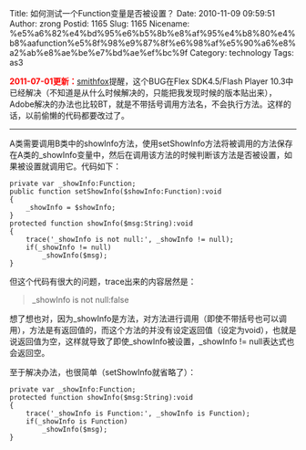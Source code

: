 Title: 如何测试一个Function变量是否被设置？
Date: 2010-11-09 09:59:51
Author: zrong
Postid: 1165
Slug: 1165
Nicename: %e5%a6%82%e4%bd%95%e6%b5%8b%e8%af%95%e4%b8%80%e4%b8%aafunction%e5%8f%98%e9%87%8f%e6%98%af%e5%90%a6%e8%a2%ab%e8%ae%be%e7%bd%ae%ef%bc%9f
Category: technology
Tags: as3

<span
style="color:red;font-weight:bold;">2011-07-01更新：</span>[smithfox](http://www.smithfox.com)提醒，这个BUG在Flex
SDK4.5/Flash Player
10.3中已经解决（不知道是从什么时候解决的，只能把我发现时候的版本贴出来），Adobe解决的办法也比较BT，就是不带括号调用方法名，不会执行方法。这样的话，以前偷懒的代码都要改过了。

------------------------------------------------------------------------

A类需要调用B类中的showInfo方法，使用setShowInfo方法将被调用的方法保存在A类的\_showInfo变量中，然后在调用该方法的时候判断该方法是否被设置，如果被设置就调用它。代码如下：

``` {lang="actionscript"}
private var _showInfo:Function;
public function setShowInfo($showInfo:Function):void
{
    _showInfo = $showInfo;
}
protected function showInfo($msg:String):void
{
    trace('_showInfo is not null:', _showInfo != null);
    if(_showInfo != null)
        _showInfo($msg);
}
```

但这个代码有很大的问题，trace出来的内容居然是：

> \_showInfo is not null:false

想了想也对，因为\_showInfo是方法，对方法进行调用（即使不带括号也可以调用），方法是有返回值的，而这个方法的并没有设定返回值（设定为void），也就是说返回值为空，这样就导致了即使\_showInfo被设置，\_showInfo
!= null表达式也会返回空。

至于解决办法，也很简单（setShowInfo就省略了）：

``` {lang="actionscript"}
private var _showInfo:Function;
protected function showInfo($msg:String):void
{
    trace('_showInfo is Function:', _showInfo is Function);
    if(_showInfo is Function)
        _showInfo($msg);
}
```
